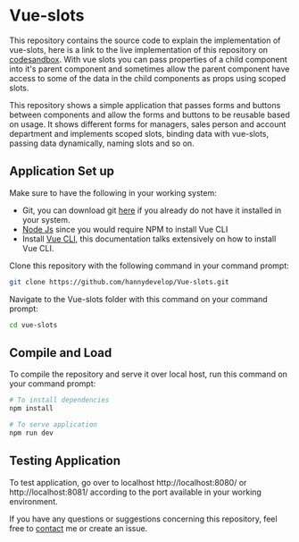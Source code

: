 # Vue-slots

This repository contains the source code to explain the implementation of vue-slots, here is a link to the live implementation of this repository on [codesandbox](https://codesandbox.io/s/naughty-cerf-28fsg). 
With vue slots you can pass properties of a child component into it's parent component and sometimes allow the parent component have access to some of the data in the child components as props using scoped slots.

This repository shows a simple application that passes forms and buttons between components and allow the forms and buttons to be reusable based on usage. It shows different forms for managers, sales person and account department and implements scoped slots, binding data with vue-slots, passing data dynamically, naming slots and so on.

## Application Set up

Make sure to have the following in your working system:

- Git, you can download git [here](https://git-scm.com/downloads) if you already do not have it installed in your system.
- [Node Js](https://nodejs.org/en/download/) since you would require NPM to install Vue CLI
- Install [Vue CLI](https://cli.vuejs.org/guide/installation.html), this documentation talks extensively on how to install Vue CLI.

Clone this repository with the following command in your command prompt:

```bash
git clone https://github.com/hannydevelop/Vue-slots.git
```

Navigate to the Vue-slots folder with this command on your command prompt:

```bash
cd vue-slots
```

## Compile and Load

To compile the repository and serve it over local host, run this command on your command prompt:

```bash
# To install dependencies
npm install

# To serve application
npm run dev
```

## Testing Application

To test application, go over to localhost http://localhost:8080/ or http://localhost:8081/ according to the port available in your working environment.

If you have any questions or suggestions concerning this repository, feel free to [contact](https://twitter.com/hannydevelop) me or create an issue.
